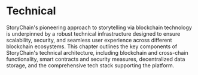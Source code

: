# Technical

StoryChain's pioneering approach to storytelling via blockchain technology is underpinned by a robust technical infrastructure designed to ensure scalability, security, and seamless user experience across different blockchain ecosystems. This chapter outlines the key components of StoryChain's technical architecture, including blockchain and cross-chain functionality, smart contracts and security measures, decentralized data storage, and the comprehensive tech stack supporting the platform.
